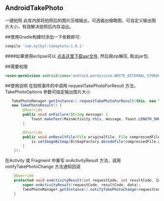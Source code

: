 ## AndroidTakePhoto
一键拍照
此库内部将拍照后的图片压缩输出，可选输出缩略图，可自定义输出图片大小，有效解决拍照后内存溢出。


##使用Gradle构建时添加一下依赖即可:
```javascript
compile 'com.mylhyl:takephoto:1.0.1'
```
####如果使用eclipse可以 [点击这里下载aar文件](https://dl.bintray.com/mylhyl/maven/com/mylhyl/takephoto/), 然后用zip解压, 取出jar包.

##需要权限
```xml
<uses-permission android:name="android.permission.WRITE_EXTERNAL_STORAGE" />
```

##使用说明
在拍照事件的中调用 requestTakePhotoForResult 方法，TakePhotoOptions 参数可指定输出图片大小
```java
   TakePhotoManager.getInstance().requestTakePhotoForResult(this, new TakePhotoOptions.Builder().build(),
   new TakePhotoResult() {
        @Override
        public void onFailure(String message) {
            Toast.makeText(MainActivity.this, message, Toast.LENGTH_SHORT).show();
        }

        @Override
        public void onResultFile(File originalFile, File compressedFile) {
            iv.setImageBitmap(BitmapFactory.decodeFile(compressedFile.getAbsolutePath()));
        }
    });
```
 在Activity 或 Fragment 中重写 onActivityResult 方法，调用 notifyTakePhotoChange 方法通知回调
```java
    @Override
    protected void onActivityResult(int requestCode, int resultCode, Intent data) {
        super.onActivityResult(requestCode, resultCode, data);
        TakePhotoManager.getInstance().notifyTakePhotoChange(requestCode,resultCode,data);
    }
```
